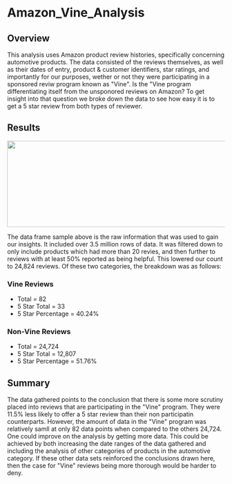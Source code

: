# Amazon_Vine_Analysis 
## Overview
This analysis uses Amazon product review histories, specifically concerning automotive products.  The data consisted of the reviews themselves, as well as their dates of entry, product & customer identifiers, star ratings, and importantly for our purposes, wether or not they were participating in a sponsored reviw program known as "Vine".
Is the "Vine program differentiating itself from the unsponored reviews on Amazon?  To get insight into that question we broke down the data to see how easy it is to get a 5 star review from both types of reviewer.
## Results
<p align="center">
   <img width="600" height="200" src="https://user-images.githubusercontent.com/111530580/208141774-63f3a265-e9af-4c1b-b05d-389847e84c27.png">
</p>
The data frame sample above is the raw information that was used to gain our insights.  
It included over 3.5 million rows of data.  It was filtered down to only include products which had more than 20 revies, and then further to reviews with at least 50% reported as being helpful.  This lowered our count to 24,824 reviews.
Of these two categories, the breakdown was as follows:

### Vine Reviews

  - Total = 82
  - 5 Star Total = 33
  - 5 Star Percentage = 40.24%
  
### Non-Vine Reviews

  - Total = 24,724
  - 5 Star Total = 12,807
  - 5 Star Percentage = 51.76%
  
## Summary
The data gathered points to the conclusion that there is some more scrutiny placed into reviews that are participating in the "Vine" program.  They were 11.5% less likely to offer a 5 star review than their non participatin counterparts.
However, the amount of data in the "Vine" program was relatively samll at only 82 data points when compared to the others 24,724.  One could improve on the analysis by getting more data.  This could be achieved by both increasing the date ranges of the data gathered and including the analysis of other categories of products in the automotive category.  If these other data sets reinforced the conclusions drawn here, then the case for "Vine" reviews being more thorough would be harder to deny.  
  

